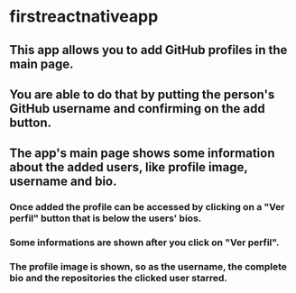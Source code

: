 # firstreactnativeapp

## This app allows you to add GitHub profiles in the main page. 
## You are able to do that by putting the person's GitHub username and confirming on the add button.
## The app's main page shows some information about the added users, like profile image, username and bio.

### Once added the profile can be accessed by clicking on a "Ver perfil" button that is below the users' bios.
### Some informations are shown after you click on "Ver perfil". 
### The profile image is shown, so as the username, the complete bio and the repositories the clicked user starred.
